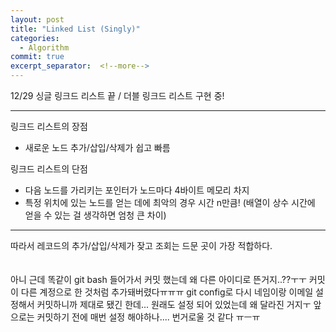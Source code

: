 ```yaml
---
layout: post
title: "Linked List (Singly)"
categories:
  - Algorithm
commit: true
excerpt_separator:  <!--more-->
---
```


12/29 싱글 링크드 리스트 끝 / 더블 링크드 리스트 구현 중!

---
링크드 리스트의 장점<br>
- 새로운 노드 추가/삽입/삭제가 쉽고 빠름<br>

링크드 리스트의 단점
- 다음 노드를 가리키는 포인터가 노드마다 4바이트 메모리 차지<br>
- 특정 위치에 있는 노드를 얻는 데에 최악의 경우 시간 n만큼! (배열이 상수 시간에 얻을 수 있는 걸 생각하면 엄청 큰 차이)<br>
---

따라서 레코드의 추가/삽입/삭제가 잦고 조회는 드문 곳이 가장 적합하다.<br>
<br>
<br>
아니 근데 똑같이 git bash 들어가서 커밋 했는데 왜 다른 아이디로 뜬거지..??ㅜㅜ 커밋이 다른 계정으로 한 것처럼 추가돼버렸다ㅠㅠㅠ git config로 다시 네임이랑 이메일 설정해서 커밋하니까 제대로 됐긴 한데... 원래도 설정 되어 있었는데 왜 달라진 거지ㅜ 앞으로는 커밋하기 전에 매번 설정 해야하나.... 번거로울 것 같다 ㅠㅡㅠ
